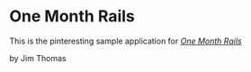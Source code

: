 # One Month Rails

This is the pinteresting sample application for
[*One Month Rails*]()

by Jim Thomas
